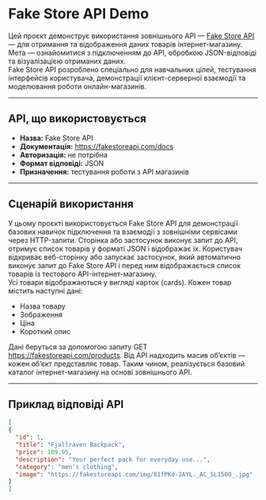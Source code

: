 # Fake Store API Demo

Цей проєкт демонструє використання зовнішнього API — [Fake Store API](https://fakestoreapi.com/) — для отримання та відображення даних товарів інтернет-магазину. Мета — ознайомитися з підключенням до API, обробкою JSON-відповіді та візуалізацією отриманих даних.  
Fake Store API розроблено спеціально для навчальних цілей, тестування інтерфейсів користувача, демонстрації клієнт-серверної взаємодії та моделювання роботи онлайн-магазинів.

---

## API, що використовується

- **Назва:** Fake Store API  
- **Документація:** https://fakestoreapi.com/docs  
- **Авторизація:** не потрібна  
- **Формат відповіді:** JSON  
- **Призначення:** тестування роботи з API магазинів

---

## Сценарій використання

У цьому проєкті використовується Fake Store API для демонстрації базових навичок підключення та взаємодії з зовнішніми сервісами через HTTP-запити. Сторінка або застосунок виконує запит до API, отримує список товарів у форматі JSON і відображає їх. Користувач відкриває веб-сторінку або запускає застосунок, який автоматично виконує запит до Fake Store API і перед ним відображається список товарів із тестового API-інтернет-магазину.  
Усі товари відображаються у вигляді карток (cards). Кожен товар містить наступні дані:

- Назва товару
- Зображення
- Ціна
- Короткий опис

Дані беруться за допомогою запиту GET https://fakestoreapi.com/products. Від API надходить масив об’єктів — кожен об’єкт представляє товар.
Таким чином, реалізується базовий каталог інтернет-магазину на основі зовнішнього API.

---

## Приклад відповіді API

```json
[
{
  "id": 1,
  "title": "Fjallraven Backpack",
  "price": 109.95,
  "description": "Your perfect pack for everyday use...",
  "category": "men's clothing",
  "image": "https://fakestoreapi.com/img/81fPKd-2AYL._AC_SL1500_.jpg"
}
]

